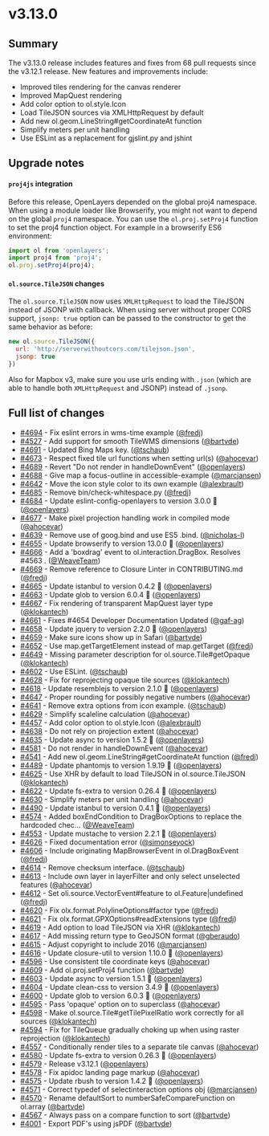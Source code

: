# v3.13.0

## Summary

The v3.13.0 release includes features and fixes from 68 pull requests since the v3.12.1 release.  New features and improvements include:

* Improved tiles rendering for the canvas renderer
* Improved MapQuest rendering
* Add color option to ol.style.Icon
* Load TileJSON sources via XMLHttpRequest by default
* Add new ol.geom.LineString#getCoordinateAt function
* Simplify meters per unit handling
* Use ESLint as a replacement for gjslint.py and jshint

## Upgrade notes

#### `proj4js` integration

Before this release, OpenLayers depended on the global proj4 namespace. When using a module loader like Browserify, you might not want to depend on the global `proj4` namespace. You can use the `ol.proj.setProj4` function to set the proj4 function object. For example in a browserify ES6 environment:

```js
import ol from 'openlayers';
import proj4 from 'proj4';
ol.proj.setProj4(proj4);
```

#### `ol.source.TileJSON` changes

The `ol.source.TileJSON` now uses `XMLHttpRequest` to load the TileJSON instead of JSONP with callback.
When using server without proper CORS support, `jsonp: true` option can be passed to the constructor to get the same behavior as before:
```js
new ol.source.TileJSON({
  url: 'http://serverwithoutcors.com/tilejson.json',
  jsonp: true
})
```
Also for Mapbox v3, make sure you use urls ending with `.json` (which are able to handle both `XMLHttpRequest` and JSONP) instead of `.jsonp`.


## Full list of changes

 * [#4694](https://github.com/openlayers/ol3/pull/4694) - Fix eslint errors in wms-time example ([@fredj](https://github.com/fredj))
 * [#4527](https://github.com/openlayers/ol3/pull/4527) - Add support for smooth TileWMS dimensions ([@bartvde](https://github.com/bartvde))
 * [#4691](https://github.com/openlayers/ol3/pull/4691) - Updated Bing Maps key. ([@tschaub](https://github.com/tschaub))
 * [#4673](https://github.com/openlayers/ol3/pull/4673) - Respect fixed tile url functions when setting url(s) ([@ahocevar](https://github.com/ahocevar))
 * [#4689](https://github.com/openlayers/ol3/pull/4689) - Revert "Do not render in handleDownEvent" ([@openlayers](https://github.com/openlayers))
 * [#4688](https://github.com/openlayers/ol3/pull/4688) - Give map a focus-outline in accessible-example ([@marcjansen](https://github.com/marcjansen))
 * [#4642](https://github.com/openlayers/ol3/pull/4642) - Move the icon style color to its own example ([@alexbrault](https://github.com/alexbrault))
 * [#4685](https://github.com/openlayers/ol3/pull/4685) - Remove bin/check-whitespace.py ([@fredj](https://github.com/fredj))
 * [#4684](https://github.com/openlayers/ol3/pull/4684) - Update eslint-config-openlayers to version 3.0.0 🚀 ([@openlayers](https://github.com/openlayers))
 * [#4677](https://github.com/openlayers/ol3/pull/4677) - Make pixel projection handling work in compiled mode ([@ahocevar](https://github.com/ahocevar))
 * [#4639](https://github.com/openlayers/ol3/pull/4639) - Remove use of goog.bind and use ES5 .bind. ([@nicholas-l](https://github.com/nicholas-l))
 * [#4655](https://github.com/openlayers/ol3/pull/4655) - Update browserify to version 13.0.0 🚀 ([@openlayers](https://github.com/openlayers))
 * [#4666](https://github.com/openlayers/ol3/pull/4666) - Add a 'boxdrag' event to ol.interaction.DragBox. Resolves #4563 . ([@WeaveTeam](https://github.com/WeaveTeam))
 * [#4669](https://github.com/openlayers/ol3/pull/4669) - Remove reference to Closure Linter in CONTRIBUTING.md ([@fredj](https://github.com/fredj))
 * [#4665](https://github.com/openlayers/ol3/pull/4665) - Update istanbul to version 0.4.2 🚀 ([@openlayers](https://github.com/openlayers))
 * [#4663](https://github.com/openlayers/ol3/pull/4663) - Update glob to version 6.0.4 🚀 ([@openlayers](https://github.com/openlayers))
 * [#4667](https://github.com/openlayers/ol3/pull/4667) - Fix rendering of transparent MapQuest layer type ([@klokantech](https://github.com/klokantech))
 * [#4661](https://github.com/openlayers/ol3/pull/4661) - Fixes #4654 Developer Documentation Updated ([@gaf-ag](https://github.com/gaf-ag))
 * [#4658](https://github.com/openlayers/ol3/pull/4658) - Update jquery to version 2.2.0 🚀 ([@openlayers](https://github.com/openlayers))
 * [#4659](https://github.com/openlayers/ol3/pull/4659) - Make sure icons show up in Safari ([@bartvde](https://github.com/bartvde))
 * [#4652](https://github.com/openlayers/ol3/pull/4652) - Use map.getTargetElement instead of map.getTarget ([@fredj](https://github.com/fredj))
 * [#4649](https://github.com/openlayers/ol3/pull/4649) - Missing parameter description for ol.source.Tile#getOpaque ([@klokantech](https://github.com/klokantech))
 * [#4602](https://github.com/openlayers/ol3/pull/4602) - Use ESLint. ([@tschaub](https://github.com/tschaub))
 * [#4628](https://github.com/openlayers/ol3/pull/4628) - Fix for reprojecting opaque tile sources ([@klokantech](https://github.com/klokantech))
 * [#4618](https://github.com/openlayers/ol3/pull/4618) - Update resemblejs to version 2.1.0 🚀 ([@openlayers](https://github.com/openlayers))
 * [#4647](https://github.com/openlayers/ol3/pull/4647) - Proper rounding for possibly negative numbers ([@ahocevar](https://github.com/ahocevar))
 * [#4641](https://github.com/openlayers/ol3/pull/4641) - Remove extra options from icon example. ([@tschaub](https://github.com/tschaub))
 * [#4629](https://github.com/openlayers/ol3/pull/4629) - Simplify scaleline calculation ([@ahocevar](https://github.com/ahocevar))
 * [#4457](https://github.com/openlayers/ol3/pull/4457) - Add color option to ol.style.Icon ([@alexbrault](https://github.com/alexbrault))
 * [#4638](https://github.com/openlayers/ol3/pull/4638) - Do not rely on projection extent ([@ahocevar](https://github.com/ahocevar))
 * [#4635](https://github.com/openlayers/ol3/pull/4635) - Update async to version 1.5.2 🚀 ([@openlayers](https://github.com/openlayers))
 * [#4581](https://github.com/openlayers/ol3/pull/4581) - Do not render in handleDownEvent ([@ahocevar](https://github.com/ahocevar))
 * [#4541](https://github.com/openlayers/ol3/pull/4541) - Add new ol.geom.LineString#getCoordinateAt function ([@fredj](https://github.com/fredj))
 * [#4489](https://github.com/openlayers/ol3/pull/4489) - Update phantomjs to version 1.9.19 🚀 ([@openlayers](https://github.com/openlayers))
 * [#4625](https://github.com/openlayers/ol3/pull/4625) - Use XHR by default to load TileJSON in ol.source.TileJSON ([@klokantech](https://github.com/klokantech))
 * [#4622](https://github.com/openlayers/ol3/pull/4622) - Update fs-extra to version 0.26.4 🚀 ([@openlayers](https://github.com/openlayers))
 * [#4630](https://github.com/openlayers/ol3/pull/4630) - Simplify meters per unit handling ([@ahocevar](https://github.com/ahocevar))
 * [#4490](https://github.com/openlayers/ol3/pull/4490) - Update istanbul to version 0.4.1 🚀 ([@openlayers](https://github.com/openlayers))
 * [#4574](https://github.com/openlayers/ol3/pull/4574) - Added boxEndCondition to DragBoxOptions to replace the hardcoded chec… ([@WeaveTeam](https://github.com/WeaveTeam))
 * [#4553](https://github.com/openlayers/ol3/pull/4553) - Update mustache to version 2.2.1 🚀 ([@openlayers](https://github.com/openlayers))
 * [#4626](https://github.com/openlayers/ol3/pull/4626) - Fixed documentation error ([@simonseyock](https://github.com/simonseyock))
 * [#4606](https://github.com/openlayers/ol3/pull/4606) - Include originating MapBrowserEvent in ol.DragBoxEvent ([@fredj](https://github.com/fredj))
 * [#4614](https://github.com/openlayers/ol3/pull/4614) - Remove checksum interface. ([@tschaub](https://github.com/tschaub))
 * [#4613](https://github.com/openlayers/ol3/pull/4613) - Include own layer in layerFilter and only select unselected features ([@ahocevar](https://github.com/ahocevar))
 * [#4612](https://github.com/openlayers/ol3/pull/4612) - Set oli.source.VectorEvent#feature to ol.Feature|undefined ([@fredj](https://github.com/fredj))
 * [#4620](https://github.com/openlayers/ol3/pull/4620) - Fix olx.format.PolylineOptions#factor type ([@fredj](https://github.com/fredj))
 * [#4621](https://github.com/openlayers/ol3/pull/4621) - Fix olx.format.GPXOptions#readExtensions type ([@fredj](https://github.com/fredj))
 * [#4619](https://github.com/openlayers/ol3/pull/4619) - Add option to load TileJSON via XHR ([@klokantech](https://github.com/klokantech))
 * [#4617](https://github.com/openlayers/ol3/pull/4617) - Add missing return type to GeoJSON format ([@gberaudo](https://github.com/gberaudo))
 * [#4615](https://github.com/openlayers/ol3/pull/4615) - Adjust copyright to include 2016 ([@marcjansen](https://github.com/marcjansen))
 * [#4616](https://github.com/openlayers/ol3/pull/4616) - Update closure-util to version 1.10.0 🚀 ([@openlayers](https://github.com/openlayers))
 * [#4596](https://github.com/openlayers/ol3/pull/4596) - Use consistent tile coordinate keys ([@ahocevar](https://github.com/ahocevar))
 * [#4609](https://github.com/openlayers/ol3/pull/4609) - Add ol.proj.setProj4 function ([@bartvde](https://github.com/bartvde))
 * [#4603](https://github.com/openlayers/ol3/pull/4603) - Update async to version 1.5.1 🚀 ([@openlayers](https://github.com/openlayers))
 * [#4604](https://github.com/openlayers/ol3/pull/4604) - Update clean-css to version 3.4.9 🚀 ([@openlayers](https://github.com/openlayers))
 * [#4600](https://github.com/openlayers/ol3/pull/4600) - Update glob to version 6.0.3 🚀 ([@openlayers](https://github.com/openlayers))
 * [#4595](https://github.com/openlayers/ol3/pull/4595) - Pass 'opaque' option on to superclass ([@ahocevar](https://github.com/ahocevar))
 * [#4598](https://github.com/openlayers/ol3/pull/4598) - Make ol.source.Tile#getTilePixelRatio work correctly for all sources ([@klokantech](https://github.com/klokantech))
 * [#4594](https://github.com/openlayers/ol3/pull/4594) - Fix for TileQueue gradually choking up when using raster reprojection ([@klokantech](https://github.com/klokantech))
 * [#4557](https://github.com/openlayers/ol3/pull/4557) - Conditionally render tiles to a separate tile canvas ([@ahocevar](https://github.com/ahocevar))
 * [#4580](https://github.com/openlayers/ol3/pull/4580) - Update fs-extra to version 0.26.3 🚀 ([@openlayers](https://github.com/openlayers))
 * [#4579](https://github.com/openlayers/ol3/pull/4579) - Release v3.12.1 ([@openlayers](https://github.com/openlayers))
 * [#4578](https://github.com/openlayers/ol3/pull/4578) - Fix apidoc landing page markup ([@ahocevar](https://github.com/ahocevar))
 * [#4575](https://github.com/openlayers/ol3/pull/4575) - Update rbush to version 1.4.2 🚀 ([@openlayers](https://github.com/openlayers))
 * [#4571](https://github.com/openlayers/ol3/pull/4571) - Correct typedef of selectinteraction options obj ([@marcjansen](https://github.com/marcjansen))
 * [#4570](https://github.com/openlayers/ol3/pull/4570) - Rename defaultSort to numberSafeCompareFunction on ol.array ([@bartvde](https://github.com/bartvde))
 * [#4567](https://github.com/openlayers/ol3/pull/4567) - Always pass on a compare function to sort ([@bartvde](https://github.com/bartvde))
 * [#4001](https://github.com/openlayers/ol3/pull/4001) - Export PDF's using jsPDF ([@bartvde](https://github.com/bartvde))
